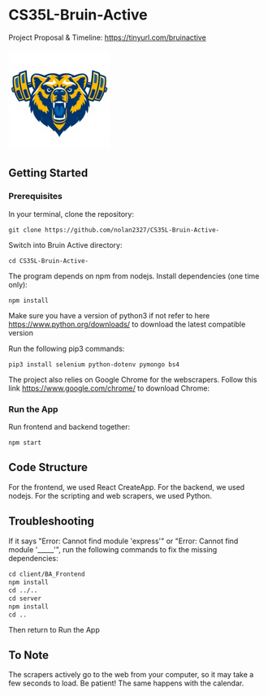 # CS35L-Bruin-Active

Project Proposal & Timeline: https://tinyurl.com/bruinactive

<img src="logo_bear.png" width="200" height="200">

## Getting Started

### Prerequisites

In your terminal, clone the repository:

    git clone https://github.com/nolan2327/CS35L-Bruin-Active-

Switch into Bruin Active directory:

    cd CS35L-Bruin-Active-

The program depends on npm from nodejs. Install dependencies (one time only):

    npm install
    
Make sure you have a version of python3 if not refer to here https://www.python.org/downloads/ to download the latest compatible version
    
Run the following pip3 commands: 

    pip3 install selenium python-dotenv pymongo bs4

The project also relies on Google Chrome for the webscrapers. Follow this link https://www.google.com/chrome/ to download Chrome:

### Run the App 

Run frontend and backend together:

    npm start

## Code Structure
For the frontend, we used React CreateApp. For the backend, we used nodejs. For the scripting and web scrapers, we used Python.

## Troubleshooting
If it says "Error: Cannot find module 'express'" or "Error: Cannot find module '_____'", run the following commands to fix the missing dependencies:

    cd client/BA_Frontend
    npm install
    cd ../..
    cd server
    npm install
    cd .. 

Then return to Run the App

## To Note
The scrapers actively go to the web from your computer, so it may take a few seconds to load. Be patient! The same happens with the calendar.